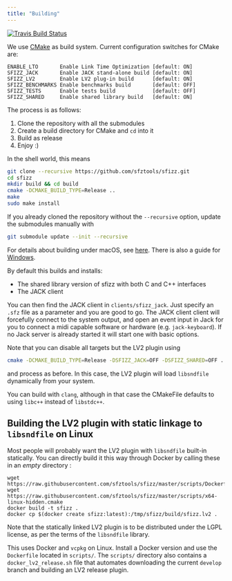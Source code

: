 ```yaml
---
title: "Building"
---
```


[![Travis Build Status]](https://travis-ci.com/sfztools/sfizz)

We use [CMake] as build system.
Current configuration switches for CMake are:

```
ENABLE_LTO       Enable Link Time Optimization [default: ON]
SFIZZ_JACK       Enable JACK stand-alone build [default: ON]
SFIZZ_LV2        Enable LV2 plug-in build      [default: ON]
SFIZZ_BENCHMARKS Enable benchmarks build       [default: OFF]
SFIZZ_TESTS      Enable tests build            [default: OFF]
SFIZZ_SHARED     Enable shared library build   [default: ON]
```

The process is as follows:
1. Clone the repository with all the submodules
2. Create a build directory for CMake and `cd` into it
3. Build as release
4. Enjoy :)

In the shell world, this means

```bash
git clone --recursive https://github.com/sfztools/sfizz.git
cd sfizz
mkdir build && cd build
cmake -DCMAKE_BUILD_TYPE=Release ..
make
sudo make install
```

If you already cloned the repository without the `--recursive` option,
update the submodules manually with

```bash
git submodule update --init --recursive
```

For details about building under macOS, see [here].
There is also a guide for [Windows].

By default this builds and installs:
- The shared library version of sfizz with both C and C++ interfaces
- The JACK client

You can then find the JACK client in `clients/sfizz_jack`.
Just specify an `.sfz` file as a parameter and you are good to go.
The JACK client client will forcefully connect to the system output,
and open an event input in Jack for you to connect a midi capable software
or hardware (e.g. `jack-keyboard`).
If no Jack server is already started it will start one with basic options.

Note that you can disable all targets but the LV2 plugin using

```bash
cmake -DCMAKE_BUILD_TYPE=Release -DSFIZZ_JACK=OFF -DSFIZZ_SHARED=OFF ..
```

and process as before.
In this case, the LV2 plugin will load `libsndfile` dynamically from your system.

You can build with `clang`, although in that case the CMakeFile
defaults to using `libc++` instead of `libstdc++`.

## Building the LV2 plugin with static linkage to `libsndfile` on Linux

Most people will probably want the LV2 plugin with `libsndfile` built-in statically.
You can directly build it this way through Docker by calling these in an *empty* directory :
```
wget https://raw.githubusercontent.com/sfztools/sfizz/master/scripts/Dockerfile
wget https://raw.githubusercontent.com/sfztools/sfizz/master/scripts/x64-linux-hidden.cmake
docker build -t sfizz .
docker cp $(docker create sfizz:latest):/tmp/sfizz/build/sfizz.lv2 .
```
Note that the statically linked LV2 plugin is to be distributed under
the LGPL license, as per the terms of the `libsndfile` library.

This uses Docker and `vcpkg` on Linux.
Install a Docker version and use the `Dockerfile` located in `scripts/`.
The `scripts/` directory also contains a `docker_lv2_release.sh` file that
automates downloading the current `develop` branch and building an LV2 release plugin.

[CMake]:      https://cmake.org/
[here]:       macos
[Windows]:    windows
[Travis Build Status]: https://img.shields.io/travis/com/sfztools/sfizz.svg?label=Linux-macOS&style=popout&logo=travis
